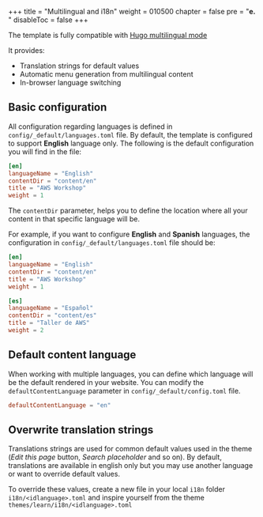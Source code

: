 +++
title = "Multilingual and i18n"
weight = 010500
chapter = false
pre = "<b>e. </b>"
disableToc = false
+++

The template is fully compatible with [Hugo multilingual mode](https://gohugo.io/content-management/multilingual/)

It provides:

- Translation strings for default values
- Automatic menu generation from multilingual content
- In-browser language switching

## Basic configuration

All configuration regarding languages is defined in `config/_default/languages.toml` file. By default, the template is configured to support **English** language only. The following is the default configuration you will find in the file:

```toml
[en]
languageName = "English"
contentDir = "content/en"
title = "AWS Workshop"
weight = 1
```

The `contentDir` parameter, helps you to define the location where all your content in that specific language will be.

For example, if you want to configure **English** and **Spanish** languages, the configuration in `config/_default/languages.toml` file should be:

```toml
[en]
languageName = "English"
contentDir = "content/en"
title = "AWS Workshop"
weight = 1

[es]
languageName = "Español"
contentDir = "content/es"
title = "Taller de AWS"
weight = 2
```

## Default content language

When working with multiple languages, you can define which language will be the default rendered in your website. You can modify the `defaultContentLanguage` parameter in `config/_default/config.toml` file.

```toml
defaultContentLanguage = "en"
```

## Overwrite translation strings

Translations strings are used for common default values used in the theme (*Edit this page* button, *Search placeholder* and so on). By default, translations are available in english only but you may use another language or want to override default values.

To override these values, create a new file in your local `i18n` folder `i18n/<idlanguage>.toml` and inspire yourself from the theme `themes/learn/i18n/<idlanguage>.toml`
